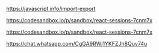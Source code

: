 https://javascript.info/import-export

https://codesandbox.io/p/sandbox/react-sessions-7cnm7x

https://codesandbox.io/p/sandbox/react-sessions-7cnm7x

https://chat.whatsapp.com/CgGA9RWj1YKFZJh8Quv74u
